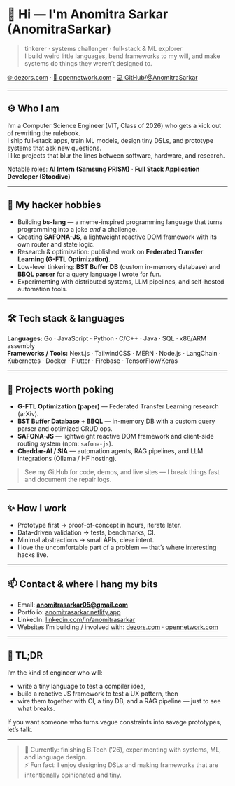 # 👋 Hi — I'm Anomitra Sarkar (AnomitraSarkar)

> tinkerer · systems challenger · full-stack & ML explorer  
> I build weird little languages, bend frameworks to my will, and make systems do things they weren’t designed to.

[🌐 dezors.com](https://dezors.com) · [🧩 opennetwork.com](https://opennetwork.com) · [💻 GitHub/@AnomitraSarkar](https://github.com/AnomitraSarkar)

---

## ⚙️ Who I am
I’m a Computer Science Engineer (VIT, Class of 2026) who gets a kick out of rewriting the rulebook.  
I ship full-stack apps, train ML models, design tiny DSLs, and prototype systems that ask new questions.  
I like projects that blur the lines between software, hardware, and research.

Notable roles: **AI Intern (Samsung PRISM)** · **Full Stack Application Developer (Stoodive)**

---

## 🧪 My hacker hobbies
- Building **bs-lang** — a meme-inspired programming language that turns programming into a joke *and* a challenge.  
- Creating **SAFONA-JS**, a lightweight reactive DOM framework with its own router and state logic.  
- Research & optimization: published work on **Federated Transfer Learning (G-FTL Optimization)**.  
- Low-level tinkering: **BST Buffer DB** (custom in-memory database) and **BBQL parser** for a query language I wrote for fun.  
- Experimenting with distributed systems, LLM pipelines, and self-hosted automation tools.  

---

## 🛠 Tech stack & languages
**Languages:** Go · JavaScript · Python · C/C++ · Java · SQL · x86/ARM assembly  
**Frameworks / Tools:** Next.js · TailwindCSS · MERN · Node.js · LangChain · Kubernetes · Docker · Flutter · Firebase · TensorFlow/Keras

---

## 🚀 Projects worth poking
- **G-FTL Optimization (paper)** — Federated Transfer Learning research (arXiv).  
- **BST Buffer Database + BBQL** — in-memory DB with a custom query parser and optimized CRUD ops.  
- **SAFONA-JS** — lightweight reactive DOM framework and client-side routing system (npm: `safona-js`).  
- **Cheddar-AI / SIA** — automation agents, RAG pipelines, and LLM integrations (Ollama / HF hosting).  

> See my GitHub for code, demos, and live sites — I break things fast and document the repair logs.

---

## ✨ How I work
- Prototype first → proof-of-concept in hours, iterate later.  
- Data-driven validation → tests, benchmarks, CI.  
- Minimal abstractions → small APIs, clear intent.  
- I love the uncomfortable part of a problem — that’s where interesting hacks live.

---

## 📫 Contact & where I hang my bits
- Email: **anomitrasarkar05@gmail.com**  
- Portfolio: [anomitrasarkar.netlify.app](https://anomitrasarkar.netlify.app)  
- LinkedIn: [linkedin.com/in/anomitrasarkar](https://www.linkedin.com/in/anomitrasarkar)  
- Websites I’m building / involved with: [dezors.com](https://dezors.com) · [opennetwork.com](https://opennetwork.com)

---

## 🎯 TL;DR
I’m the kind of engineer who will:
- write a tiny language to test a compiler idea,  
- build a reactive JS framework to test a UX pattern, then  
- wire them together with CI, a tiny DB, and a RAG pipeline — just to see what breaks.

If you want someone who turns vague constraints into savage prototypes, let’s talk.

---

> 🔭 Currently: finishing B.Tech ('26), experimenting with systems, ML, and language design.  
> ⚡ Fun fact: I enjoy designing DSLs and making frameworks that are intentionally opinionated and tiny.
